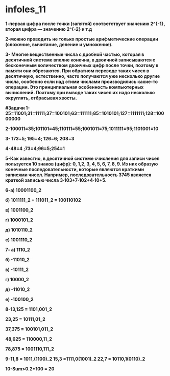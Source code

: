 # infoles_11
**1-первая цифра после точки (запятой) соответствует значению 2^{-1}, вторая цифра — значению 2^{-2} и т.д**


**2-можно проводить не только простые арифметические операции (сложение, вычитание, деление и умножение).**


**3- Многие вещественные числа с дробной частью, которая в десятичной системе вполне конечна, в двоичной записываются с бесконечным количеством двоичных цифр после точки, поэтому в памяти они обрезаются. При обратном переводе таких чисел в десятичную, естественно, часто получаются уже несколько другие числа, особенно если над этими числами производились какие-то операции. Это принципиальная особенность компьютерных вычислений. Поэтому при выводе таких чисел их надо несколько округлять, отбрасывая хвосты.**


  **#Задачи
1-25=11001;31=11111;37=100101;63=111111;85=1010101;127=1111111;128=10000000**


**2-100011=35;101101=45;110111=55;1001011=75;1011111=95;1101001=10**


**3- 173=5; 195=4; 126=6; 208=3**


**4-48=4 ;73=4;96=5;254=1**


**5-Как известно, в десятичной системе счисления для записи чисел пользуется 10 знаков (цифр): 0, 1,2, 3, 4, 5, 6, 7, 8, 9. Из них образую конечные последовательности, которые являются краткими записями чисел. Например, последовательность 3745 является краткой записью числа 3·103+7·102+4·10+5.**


**6-а) 10001100_2**

**б) 1011111_2 + 111011_2 = 100110102**
 
 **в) 1001100_2**
 
 **г) 1000101_2**
 
 **д) 1010110_2**
 
 **е) 1001110_2**


**7- а) 1110_2**

**б) -11010_2**

**в) -10111_2**

**г) 10000_2**

**д) -11010_2**

**е) -100100_2**


**8-13,125 = 1101,001_2**

**23,25 = 10111,01_2**

**37,375 = 100101,011_2**

**48,625 = 110000,11_2**

**78,875 = 1001110,111_2**


**9-11,8 = 1011,(1100)_2
15,3 =1111,0(1001)_2
22,7 = 10110,1(0110)_2**

**10-Sum>0.2*100 = 20**






















